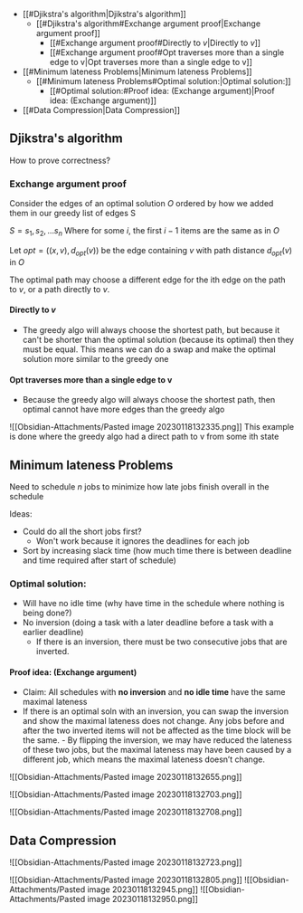 - [[#Djikstra's algorithm|Djikstra's algorithm]]
	- [[#Djikstra's algorithm#Exchange argument proof|Exchange argument proof]]
		- [[#Exchange argument proof#Directly to $v$|Directly to $v$]]
		- [[#Exchange argument proof#Opt traverses more than a single edge to v|Opt traverses more than a single edge to v]]
- [[#Minimum lateness Problems|Minimum lateness Problems]]
	- [[#Minimum lateness Problems#Optimal solution:|Optimal solution:]]
		- [[#Optimal solution:#Proof idea: (Exchange argument)|Proof idea: (Exchange argument)]]
- [[#Data Compression|Data Compression]]


## Djikstra's algorithm

How to prove correctness?
	
### Exchange argument proof

Consider the edges of an optimal solution $O$ ordered by how we added them in our greedy list of edges S

$S = s_1, s_2, \dots s_n$
	Where for some $i$, the first $i-1$ items are the same as in $O$
	
Let $opt = ((x,v), d_{opt}(v))$ be the edge containing $v$ with path distance $d_{opt}(v)$ in $O$

The optimal path may choose a different edge for the ith edge on the path to $v$, or a path directly to $v$.

#### Directly to $v$

- The greedy algo will always choose the shortest path, but because it can't be shorter than the optimal solution (because its optimal) then they must be equal. This means we can do a swap and make the optimal solution more similar to the greedy one

#### Opt traverses more than a single edge to v

- Because the greedy algo will always choose the shortest path, then optimal cannot have more edges than the greedy algo

![[Obsidian-Attachments/Pasted image 20230118132335.png]]
This example is done where the greedy algo had a direct path to v from some ith state

## Minimum lateness Problems

Need to schedule $n$ jobs to minimize how late jobs finish overall in the schedule

Ideas:

- Could do all the short jobs first?
	- Won't work because it ignores the deadlines for each job
- Sort by increasing slack time (how much time there is between deadline and time required after start of schedule)

### Optimal solution:

-   Will have no idle time (why have time in the schedule where nothing is being done?)
-   No inversion (doing a task with a later deadline before a task with a earlier deadline)
	-   If there is an inversion, there must be two consecutive jobs that are inverted.

#### Proof idea: (Exchange argument)

- Claim: All schedules with **no inversion** and **no idle time** have the same maximal lateness
- If there is an optimal soln with an inversion, you can swap the inversion and show the maximal lateness does not change. Any jobs before and after the two inverted items will not be affected as the time block will be the same.
		- By flipping the inversion, we may have reduced the lateness of these two jobs, but the maximal lateness may have been caused by a different job, which means the maximal lateness doesn’t change.

![[Obsidian-Attachments/Pasted image 20230118132655.png]]

![[Obsidian-Attachments/Pasted image 20230118132703.png]]

![[Obsidian-Attachments/Pasted image 20230118132708.png]]

## Data Compression
![[Obsidian-Attachments/Pasted image 20230118132723.png]]

![[Obsidian-Attachments/Pasted image 20230118132805.png]]
![[Obsidian-Attachments/Pasted image 20230118132945.png]]
![[Obsidian-Attachments/Pasted image 20230118132950.png]]